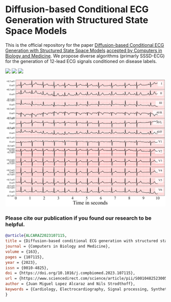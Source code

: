 # Diffusion-based Conditional ECG Generation with Structured State Space Models

This is the official repository for the paper [Diffusion-based Conditional ECG Generation with Structured State Space Models](https://arxiv.org/abs/2301.08227) <ins>accepted by Computers in Biology and Medicine</ins>. We propose diverse algorithms (primarly SSSD-ECG) for the generation of 12-lead ECG signals conditioned on disease labels.


<a href="https://figshare.com/s/43df16e4a50e4dd0a0c5" alt="Dataset: https://figshare.com/s/43df16e4a50e4dd0a0c5">
  <img src="https://img.shields.io/badge/Dataset-10.6084%2Fm9.figshare.21922947-red" /></a>
<a href="https://figshare.com/s/81834b24a4711c2a5c55" alt="Model: https://figshare.com/s/81834b24a4711c2a5c55">
  <img src="https://img.shields.io/badge/Model-10.6084%2Fm9.figshare.21922875-red" /></a>
<a href="https://zenodo.org/account/settings/github/repository/AI4HealthUOL/SSSD-ECG" alt="Code: https://zenodo.org/account/settings/github/repository/AI4HealthUOL/SSSD-ECG"> <img src="https://img.shields.io/badge/Code-10.5281%2Fzenodo.7551714-blue" /></a>
  
 

![alt text](https://github.com/AI4HealthUOL/SSSD-ECG/blob/main/clinical%20evaluation/diagnosis%20on%20normal%20samples/plots/reports/SSSD.png?style=centerme)


### Please cite our publication if you found our research to be helpful.

```bibtex
@article{ALCARAZ2023107115,
title = {Diffusion-based conditional ECG generation with structured state space models},
journal = {Computers in Biology and Medicine},
volume = {163},
pages = {107115},
year = {2023},
issn = {0010-4825},
doi = {https://doi.org/10.1016/j.compbiomed.2023.107115},
url = {https://www.sciencedirect.com/science/article/pii/S0010482523005802},
author = {Juan Miguel Lopez Alcaraz and Nils Strodthoff},
keywords = {Cardiology, Electrocardiography, Signal processing, Synthetic data, Diffusion models, Time series},
}

```
